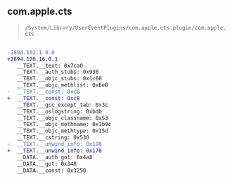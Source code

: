 ## com.apple.cts

> `/System/Library/UserEventPlugins/com.apple.cts.plugin/com.apple.cts`

```diff

-2894.102.1.0.0
+2894.120.16.0.1
   __TEXT.__text: 0x7ca0
   __TEXT.__auth_stubs: 0x930
   __TEXT.__objc_stubs: 0x1c60
   __TEXT.__objc_methlist: 0x6e8
-  __TEXT.__const: 0xc0
+  __TEXT.__const: 0xc8
   __TEXT.__gcc_except_tab: 0x3c
   __TEXT.__oslogstring: 0xbdb
   __TEXT.__objc_classname: 0x53
   __TEXT.__objc_methname: 0x1b9c
   __TEXT.__objc_methtype: 0x15d
   __TEXT.__cstring: 0x530
-  __TEXT.__unwind_info: 0x198
+  __TEXT.__unwind_info: 0x170
   __DATA.__auth_got: 0x4a8
   __DATA.__got: 0x348
   __DATA.__const: 0x3250

```
